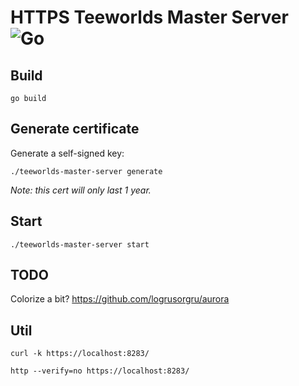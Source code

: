 # HTTPS Teeworlds Master Server ![Go](https://github.com/Ryozuki/teeworlds-master-server/workflows/Go/badge.svg)

## Build

`go build`

## Generate certificate

Generate a self-signed key:

`./teeworlds-master-server generate`

*Note: this cert will only last 1 year.*

## Start

`./teeworlds-master-server start`

## TODO

Colorize a bit? https://github.com/logrusorgru/aurora

## Util

`curl -k https://localhost:8283/`

`http --verify=no https://localhost:8283/`
